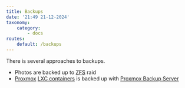 ```yaml
---
title: Backups
date: '21:49 21-12-2024'
taxonomy:
    category:
        - docs
routes:
    default: /backups
---
```


There is several approaches to backups.

* Photos are backed up to [ZFS](/zfs) raid
* [Proxmox](/proxmox) [LXC containers](/lxc) is backed up with [Proxmox Backup Server](/proxmox-backup-server)